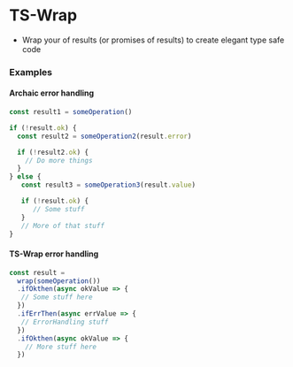 # TS-Wrap

- Wrap your of results (or promises of results) to create elegant type safe code

### Examples

#### Archaic error handling
```typescript
const result1 = someOperation()

if (!result.ok) {
  const result2 = someOperation2(result.error)

  if (!result2.ok) {
    // Do more things
  }
} else {
   const result3 = someOperation3(result.value)

   if (!result.ok) {
      // Some stuff
   }
   // More of that stuff
}
```

#### TS-Wrap error handling
```typescript
const result =
  wrap(someOperation())
  .ifOkthen(async okValue => {
   // Some stuff here
  })
  .ifErrThen(async errValue => {
   // ErrorHandling stuff
  })
  .ifOkthen(async okValue => {
    // More stuff here
  })
```
